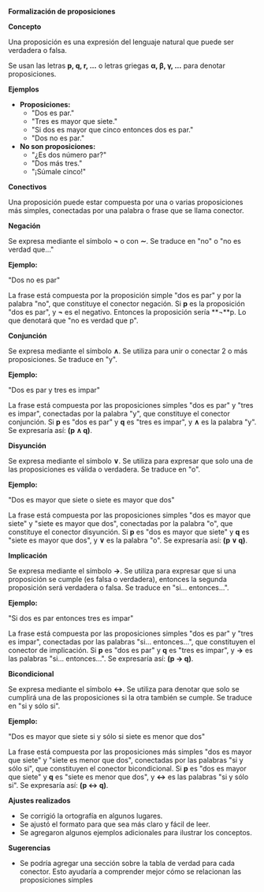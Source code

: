 **Formalización de proposiciones**

**Concepto**

Una proposición es una expresión del lenguaje natural que puede ser verdadera o falsa.

Se usan las letras **p, q, r, ...** o letras griegas **α, β, γ, ...** para denotar proposiciones.

**Ejemplos**

- **Proposiciones:**
    - "Dos es par."
    - "Tres es mayor que siete."
    - "Si dos es mayor que cinco entonces dos es par."
    - "Dos no es par."
- **No son proposiciones:**
    - "¿Es dos número par?"
    - "Dos más tres."
    - "¡Súmale cinco!"

**Conectivos**

Una proposición puede estar compuesta por una o varias proposiciones más simples, conectadas por una palabra o frase que se llama conector.

**Negación**

Se expresa mediante el símbolo **¬** o con **∼**. Se traduce en "no" o "no es verdad que..."

**Ejemplo:**

"Dos no es par"

La frase está compuesta por la proposición simple "dos es par" y por la palabra "no", que constituye el conector negación. Si **p** es la proposición "dos es par", y **¬** es el negativo. Entonces la proposición sería **¬**p. Lo que denotará que "no es verdad que p".

**Conjunción**

Se expresa mediante el símbolo **∧**. Se utiliza para unir o conectar 2 o más proposiciones. Se traduce en "y".

**Ejemplo:**

"Dos es par y tres es impar"

La frase está compuesta por las proposiciones simples "dos es par" y "tres es impar", conectadas por la palabra "y", que constituye el conector conjunción. Si **p** es "dos es par" y **q** es "tres es impar", y **∧** es la palabra "y". Se expresaría así: **(p ∧ q)**.

**Disyunción**

Se expresa mediante el símbolo **∨**. Se utiliza para expresar que solo una de las proposiciones es válida o verdadera. Se traduce en "o".

**Ejemplo:**

"Dos es mayor que siete o siete es mayor que dos"

La frase está compuesta por las proposiciones simples "dos es mayor que siete" y "siete es mayor que dos", conectadas por la palabra "o", que constituye el conector disyunción. Si **p** es "dos es mayor que siete" y **q** es "siete es mayor que dos", y **∨** es la palabra "o". Se expresaría así: **(p ∨ q)**.

**Implicación**

Se expresa mediante el símbolo **→**. Se utiliza para expresar que si una proposición se cumple (es falsa o verdadera), entonces la segunda proposición será verdadera o falsa. Se traduce en "si... entonces...".

**Ejemplo:**

"Si dos es par entonces tres es impar"

La frase está compuesta por las proposiciones simples "dos es par" y "tres es impar", conectadas por las palabras "si... entonces...", que constituyen el conector de implicación. Si **p** es "dos es par" y **q** es "tres es impar", y **→** es las palabras "si... entonces...". Se expresaría así: **(p → q)**.

**Bicondicional**

Se expresa mediante el símbolo **↔**. Se utiliza para denotar que solo se cumplirá una de las proposiciones si la otra también se cumple. Se traduce en "si y sólo si".

**Ejemplo:**

"Dos es mayor que siete si y sólo si siete es menor que dos"

La frase está compuesta por las proposiciones más simples "dos es mayor que siete" y "siete es menor que dos", conectadas por las palabras "si y sólo si", que constituyen el conector bicondicional. Si **p** es "dos es mayor que siete" y **q** es "siete es menor que dos", y **↔** es las palabras "si y sólo si". Se expresaría así: **(p ↔ q)**.

**Ajustes realizados**

- Se corrigió la ortografía en algunos lugares.
- Se ajustó el formato para que sea más claro y fácil de leer.
- Se agregaron algunos ejemplos adicionales para ilustrar los conceptos.

**Sugerencias**

- Se podría agregar una sección sobre la tabla de verdad para cada conector. Esto ayudaría a comprender mejor cómo se relacionan las proposiciones simples